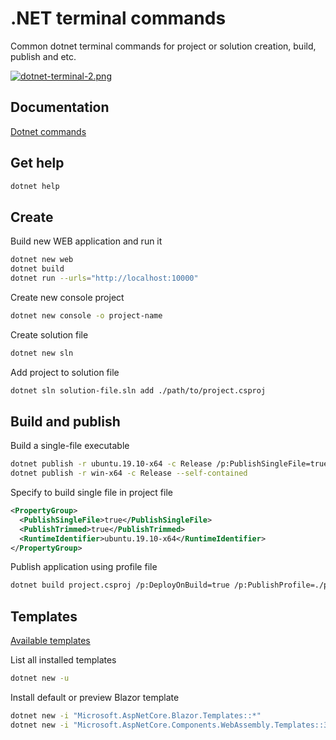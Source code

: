 # .NET terminal commands

Common dotnet terminal commands for project or solution creation, build, publish and etc.

[![dotnet-terminal-2.png](https://www.snapagogo.com/images/2020/05/30/dotnet-terminal-2.png)](https://www.snapagogo.com/image/cmbh4z)

## Documentation

[Dotnet commands](https://docs.microsoft.com/en-us/dotnet/core/tools/dotnet)

## Get help

```bash
dotnet help
```

## Create

Build new WEB application and run it

```bash
dotnet new web
dotnet build
dotnet run --urls="http://localhost:10000"
```

Create new console project

```bash
dotnet new console -o project-name
```

Create solution file

```bash
dotnet new sln
```

Add project to solution file

```bash
dotnet sln solution-file.sln add ./path/to/project.csproj
```

## Build and publish

Build a single-file executable

```bash
dotnet publish -r ubuntu.19.10-x64 -c Release /p:PublishSingleFile=true /p:PublishTrimmed=true
dotnet publish -r win-x64 -c Release --self-contained
```

Specify to build single file in project file

```xml
<PropertyGroup>
  <PublishSingleFile>true</PublishSingleFile>
  <PublishTrimmed>true</PublishTrimmed>
  <RuntimeIdentifier>ubuntu.19.10-x64</RuntimeIdentifier>
</PropertyGroup>
```

Publish application using profile file

```bash
dotnet build project.csproj /p:DeployOnBuild=true /p:PublishProfile=./path/to/profile-file
```

## Templates

[Available templates](https://github.com/dotnet/templating/wiki/Available-templates-for-dotnet-new)

List all installed templates

```bash
dotnet new -u
```

Install default or preview Blazor template

```bash
dotnet new -i "Microsoft.AspNetCore.Blazor.Templates::*"
dotnet new -i "Microsoft.AspNetCore.Components.WebAssembly.Templates::3.2.0-preview*"
```
